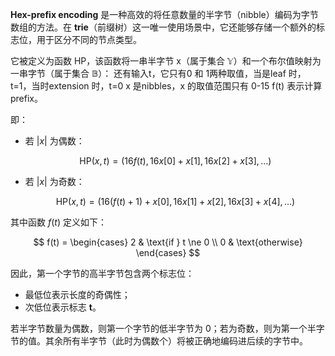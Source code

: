 
**Hex-prefix encoding** 是一种高效的将任意数量的半字节（nibble）编码为字节数组的方法。在 **trie**（前缀树）这一唯一使用场景中，它还能够存储一个额外的标志位，用于区分不同的节点类型。

它被定义为函数 $\text{HP}$，该函数将一串半字节 x（属于集合 $\mathbb{Y}$）和一个布尔值映射为一串字节（属于集合 $\mathbb{B}$）：
还有输入t，它只有0 和 1两种取值，当是leaf 时，t=1，当时extension 时，t=0
x 是nibbles，x 的取值范围只有 0-15
f(t) 表示计算prefix。


即：

- 若 $|x|$ 为偶数：

  $$
  \text{HP}(x, t) = (16f(t), 16x[0] + x[1], 16x[2] + x[3], \ldots)
  $$

- 若 $|x|$ 为奇数：

  $$
  \text{HP}(x, t) = (16(f(t) + 1) + x[0], 16x[1] + x[2], 16x[3] + x[4], \ldots)
  $$

其中函数 $f(t)$ 定义如下：

$$
f(t) = 
\begin{cases}
2 & \text{if } t \ne 0 \\
0 & \text{otherwise}
\end{cases}
$$





因此，第一个字节的高半字节包含两个标志位：

- 最低位表示长度的奇偶性；
- 次低位表示标志 **t**。

若半字节数量为偶数，则第一个字节的低半字节为 0；若为奇数，则为第一个半字节的值。其余所有半字节（此时为偶数个）将被正确地编码进后续的字节中。